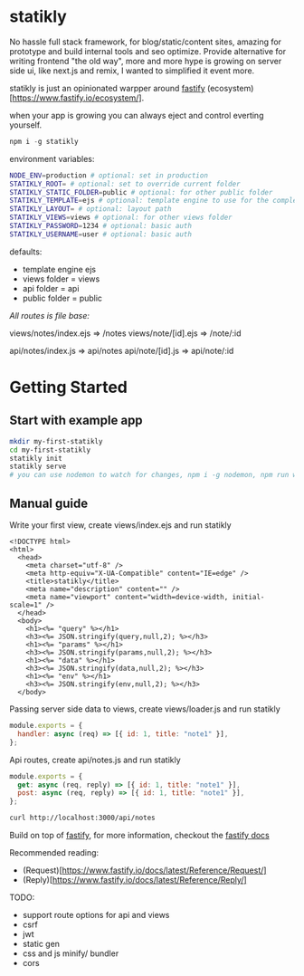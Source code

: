 # statikly

No hassle full stack framework, for blog/static/content sites, amazing for prototype and build internal tools and seo optimize.
Provide alternative for writing frontend "the old way", more and more hype is growing on server side ui, like next.js and remix, I wanted to simplified it event more.

statikly is just an opinionated warpper around [fastify](https://www.fastify.io/) (ecosystem)[https://www.fastify.io/ecosystem/].

when your app is growing you can always eject and control everting yourself.

```js
npm i -g statikly
```

environment variables:

```sh
NODE_ENV=production # optional: set in production
STATIKLY_ROOT= # optional: set to override current folder
STATIKLY_STATIC_FOLDER=public # optional: for other public folder
STATIKLY_TEMPLATE=ejs # optional: template engine to use for the complete list @fastify/view
STATIKLY_LAYOUT= # optional: layout path
STATIKLY_VIEWS=views # optional: for other views folder
STATIKLY_PASSWORD=1234 # optional: basic auth
STATIKLY_USERNAME=user # optional: basic auth
```

defaults:

- template engine ejs
- views folder = views
- api folder = api
- public folder = public

_All routes is file base:_

views/notes/index.ejs => /notes
views/note/[id].ejs => /note/:id

api/notes/index.js => api/notes
api/note/[id].js => api/note/:id

# Getting Started

## Start with example app

```sh
mkdir my-first-statikly
cd my-first-statikly
statikly init
statikly serve
# you can use nodemon to watch for changes, npm i -g nodemon, npm run watch
```

## Manual guide

Write your first view, create views/index.ejs and run statikly

```ejs
<!DOCTYPE html>
<html>
  <head>
    <meta charset="utf-8" />
    <meta http-equiv="X-UA-Compatible" content="IE=edge" />
    <title>statikly</title>
    <meta name="description" content="" />
    <meta name="viewport" content="width=device-width, initial-scale=1" />
  </head>
  <body>
    <h1><%= "query" %></h1>
    <h3><%= JSON.stringify(query,null,2); %></h3>
    <h1><%= "params" %></h1>
    <h3><%= JSON.stringify(params,null,2); %></h3>
    <h1><%= "data" %></h1>
    <h3><%= JSON.stringify(data,null,2); %></h3>
    <h1><%= "env" %></h1>
    <h3><%= JSON.stringify(env,null,2); %></h3>
  </body>
```

Passing server side data to views, create views/loader.js and run statikly

```js
module.exports = {
  handler: async (req) => [{ id: 1, title: "note1" }],
};
```

Api routes, create api/notes.js and run statikly

```js
module.exports = {
  get: async (req, reply) => [{ id: 1, title: "note1" }],
  post: async (req, reply) => [{ id: 1, title: "note1" }],
};
```

```sh
curl http://localhost:3000/api/notes
```

Build on top of [fastify](https://www.fastify.io/), for more information, checkout the [fastify docs](https://www.fastify.io/docs/latest/)

Recommended reading:

- (Request)[https://www.fastify.io/docs/latest/Reference/Request/]
- (Reply)[https://www.fastify.io/docs/latest/Reference/Reply/]

TODO:

- support route options for api and views
- csrf
- jwt
- static gen
- css and js minify/ bundler
- cors
